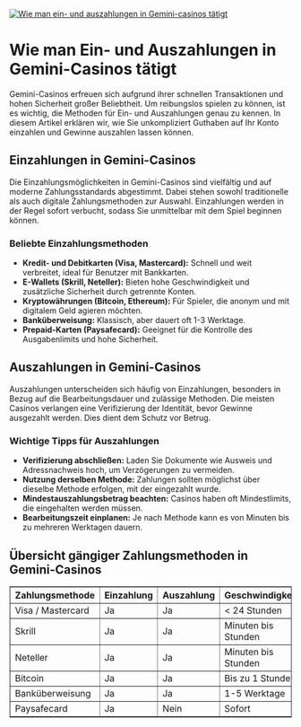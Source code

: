[![Wie man ein- und auszahlungen in Gemini-casinos tätigt](https://123-caf.pages.dev/gitsignup.png)](https://vrmoo.ru/Bt82HjjY)

<h1>Wie man Ein- und Auszahlungen in Gemini-Casinos tätigt</h1>  <p>Gemini-Casinos erfreuen sich aufgrund ihrer schnellen Transaktionen und hohen Sicherheit großer Beliebtheit. Um reibungslos spielen zu können, ist es wichtig, die Methoden für Ein- und Auszahlungen genau zu kennen. In diesem Artikel erklären wir, wie Sie unkompliziert Guthaben auf Ihr Konto einzahlen und Gewinne auszahlen lassen können.</p>  <h2>Einzahlungen in Gemini-Casinos</h2>  <p>Die Einzahlungsmöglichkeiten in Gemini-Casinos sind vielfältig und auf moderne Zahlungsstandards abgestimmt. Dabei stehen sowohl traditionelle als auch digitale Zahlungsmethoden zur Auswahl. Einzahlungen werden in der Regel sofort verbucht, sodass Sie unmittelbar mit dem Spiel beginnen können.</p>  <h3>Beliebte Einzahlungsmethoden</h3>  <ul>   <li><strong>Kredit- und Debitkarten (Visa, Mastercard):</strong> Schnell und weit verbreitet, ideal für Benutzer mit Bankkarten.</li>   <li><strong>E-Wallets (Skrill, Neteller):</strong> Bieten hohe Geschwindigkeit und zusätzliche Sicherheit durch getrennte Konten.</li>   <li><strong>Kryptowährungen (Bitcoin, Ethereum):</strong> Für Spieler, die anonym und mit digitalem Geld agieren möchten.</li>   <li><strong>Banküberweisung:</strong> Klassisch, aber dauert oft 1-3 Werktage.</li>   <li><strong>Prepaid-Karten (Paysafecard):</strong> Geeignet für die Kontrolle des Ausgabenlimits und hohe Sicherheit.</li> </ul>  <h2>Auszahlungen in Gemini-Casinos</h2>  <p>Auszahlungen unterscheiden sich häufig von Einzahlungen, besonders in Bezug auf die Bearbeitungsdauer und zulässige Methoden. Die meisten Casinos verlangen eine Verifizierung der Identität, bevor Gewinne ausgezahlt werden. Dies dient dem Schutz vor Betrug.</p>  <h3>Wichtige Tipps für Auszahlungen</h3>  <ul>   <li><strong>Verifizierung abschließen:</strong> Laden Sie Dokumente wie Ausweis und Adressnachweis hoch, um Verzögerungen zu vermeiden.</li>   <li><strong>Nutzung derselben Methode:</strong> Zahlungen sollten möglichst über dieselbe Methode erfolgen, mit der eingezahlt wurde.</li>   <li><strong>Mindestauszahlungsbetrag beachten:</strong> Casinos haben oft Mindestlimits, die eingehalten werden müssen.</li>   <li><strong>Bearbeitungszeit einplanen:</strong> Je nach Methode kann es von Minuten bis zu mehreren Werktagen dauern.</li> </ul>  <h2>Übersicht gängiger Zahlungsmethoden in Gemini-Casinos</h2>  <table border="1" cellpadding="8" cellspacing="0">   <thead>     <tr>       <th>Zahlungsmethode</th>       <th>Einzahlung</th>       <th>Auszahlung</th>       <th>Geschwindigkeit</th>       <th>Gebühren</th>     </tr>   </thead>   <tbody>     <tr>       <td>Visa / Mastercard</td>       <td>Ja</td>       <td>Ja</td>       <td>< 24 Stunden</td>       <td>Meist keine</td>     </tr>     <tr>       <td>Skrill</td>       <td>Ja</td>       <td>Ja</td>       <td>Minuten bis Stunden</td>       <td>Geringe Gebühren möglich</td>     </tr>     <tr>       <td>Neteller</td>       <td>Ja</td>       <td>Ja</td>       <td>Minuten bis Stunden</td>       <td>Geringe Gebühren möglich</td>     </tr>     <tr>       <td>Bitcoin</td>       <td>Ja</td>       <td>Ja</td>       <td>Bis zu 1 Stunde</td>       <td>Netzwerkgebühren</td>     </tr>     <tr>       <td>Banküberweisung</td>       <td>Ja</td>       <td>Ja</td>       <td>1-5 Werktage</td>       <td>Kann anfallen</td>     </tr>     <tr>       <td>Paysafecard</td>       <td>Ja</td>       <td>Nein</td>       <td>Sofort</td>       <td>Keine</td>     </tr>   </tbody> </table>